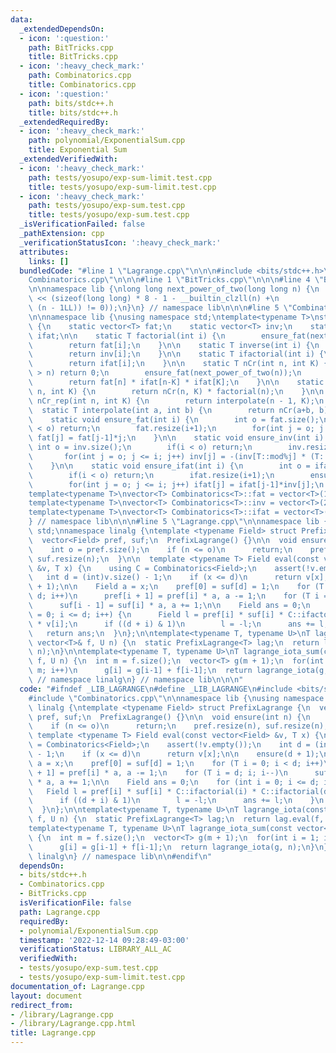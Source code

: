 ```yaml
---
data:
  _extendedDependsOn:
  - icon: ':question:'
    path: BitTricks.cpp
    title: BitTricks.cpp
  - icon: ':heavy_check_mark:'
    path: Combinatorics.cpp
    title: Combinatorics.cpp
  - icon: ':question:'
    path: bits/stdc++.h
    title: bits/stdc++.h
  _extendedRequiredBy:
  - icon: ':heavy_check_mark:'
    path: polynomial/ExponentialSum.cpp
    title: Exponential Sum
  _extendedVerifiedWith:
  - icon: ':heavy_check_mark:'
    path: tests/yosupo/exp-sum-limit.test.cpp
    title: tests/yosupo/exp-sum-limit.test.cpp
  - icon: ':heavy_check_mark:'
    path: tests/yosupo/exp-sum.test.cpp
    title: tests/yosupo/exp-sum.test.cpp
  _isVerificationFailed: false
  _pathExtension: cpp
  _verificationStatusIcon: ':heavy_check_mark:'
  attributes:
    links: []
  bundledCode: "#line 1 \"Lagrange.cpp\"\n\n\n#include <bits/stdc++.h>\n#line 1 \"\
    Combinatorics.cpp\"\n\n\n#line 1 \"BitTricks.cpp\"\n\n\n#line 4 \"BitTricks.cpp\"\
    \n\nnamespace lib {\nlong long next_power_of_two(long long n) {\n  return 1LL\
    \ << (sizeof(long long) * 8 - 1 - __builtin_clzll(n) +\n                 ((n &\
    \ (n - 1LL)) != 0));\n}\n} // namespace lib\n\n\n#line 5 \"Combinatorics.cpp\"\
    \n\nnamespace lib {\nusing namespace std;\ntemplate<typename T>\nstruct Combinatorics\
    \ {\n    static vector<T> fat;\n    static vector<T> inv;\n    static vector<T>\
    \ ifat;\n\n    static T factorial(int i) {\n        ensure_fat(next_power_of_two(i));\n\
    \        return fat[i];\n    }\n\n    static T inverse(int i) {\n        ensure_inv(next_power_of_two(i));\n\
    \        return inv[i];\n    }\n\n    static T ifactorial(int i) {\n        ensure_ifat(next_power_of_two(i));\n\
    \        return ifat[i];\n    }\n\n    static T nCr(int n, int K) {\n        if(K\
    \ > n) return 0;\n        ensure_fat(next_power_of_two(n));\n        ensure_ifat(next_power_of_two(n));\n\
    \        return fat[n] * ifat[n-K] * ifat[K];\n    }\n\n    static T arrangement(int\
    \ n, int K) {\n        return nCr(n, K) * factorial(n);\n    }\n\n    static T\
    \ nCr_rep(int n, int K) {\n        return interpolate(n - 1, K);\n    }\n\n  \
    \  static T interpolate(int a, int b) {\n        return nCr(a+b, b);\n    }\n\n\
    \    static void ensure_fat(int i) {\n        int o = fat.size();\n        if(i\
    \ < o) return;\n        fat.resize(i+1);\n        for(int j = o; j <= i; j++)\
    \ fat[j] = fat[j-1]*j;\n    }\n\n    static void ensure_inv(int i) {\n       \
    \ int o = inv.size();\n        if(i < o) return;\n        inv.resize(i+1);\n \
    \       for(int j = o; j <= i; j++) inv[j] = -(inv[T::mod%j] * (T::mod/j));\n\
    \    }\n\n    static void ensure_ifat(int i) {\n        int o = ifat.size();\n\
    \        if(i < o) return;\n        ifat.resize(i+1);\n        ensure_inv(i);\n\
    \        for(int j = o; j <= i; j++) ifat[j] = ifat[j-1]*inv[j];\n    }\n};\n\n\
    template<typename T>\nvector<T> Combinatorics<T>::fat = vector<T>(1, T(1));\n\
    template<typename T>\nvector<T> Combinatorics<T>::inv = vector<T>(2, T(1));\n\
    template<typename T>\nvector<T> Combinatorics<T>::ifat = vector<T>(1, T(1));\n\
    } // namespace lib\n\n\n#line 5 \"Lagrange.cpp\"\n\nnamespace lib {\nusing namespace\
    \ std;\nnamespace linalg {\ntemplate <typename Field> struct PrefixLagrange {\n\
    \  vector<Field> pref, suf;\n  PrefixLagrange() {}\n\n  void ensure(int n) {\n\
    \    int o = pref.size();\n    if (n <= o)\n      return;\n    pref.resize(n),\
    \ suf.resize(n);\n  }\n\n  template <typename T> Field eval(const vector<Field>\
    \ &v, T x) {\n    using C = Combinatorics<Field>;\n    assert(!v.empty());\n \
    \   int d = (int)v.size() - 1;\n    if (x <= d)\n      return v[x];\n\n    ensure(d\
    \ + 1);\n\n    Field a = x;\n    pref[0] = suf[d] = 1;\n    for (T i = 0; i <\
    \ d; i++)\n      pref[i + 1] = pref[i] * a, a -= 1;\n    for (T i = d; i; i--)\n\
    \      suf[i - 1] = suf[i] * a, a += 1;\n\n    Field ans = 0;\n    for (int i\
    \ = 0; i <= d; i++) {\n      Field l = pref[i] * suf[i] * C::ifactorial(i) * C::ifactorial(d-i)\
    \ * v[i];\n      if ((d + i) & 1)\n        l = -l;\n      ans += l;\n    }\n \
    \   return ans;\n  }\n};\n\ntemplate<typename T, typename U>\nT lagrange_iota(const\
    \ vector<T>& f, U n) {\n  static PrefixLagrange<T> lag;\n  return lag.eval(f,\
    \ n);\n}\n\ntemplate<typename T, typename U>\nT lagrange_iota_sum(const vector<T>&\
    \ f, U n) {\n  int m = f.size();\n  vector<T> g(m + 1);\n  for(int i = 1; i <=\
    \ m; i++)\n      g[i] = g[i-1] + f[i-1];\n  return lagrange_iota(g, n);\n}\n}\
    \ // namespace linalg\n} // namespace lib\n\n\n"
  code: "#ifndef _LIB_LAGRANGE\n#define _LIB_LAGRANGE\n#include <bits/stdc++.h>\n\
    #include \"Combinatorics.cpp\"\n\nnamespace lib {\nusing namespace std;\nnamespace\
    \ linalg {\ntemplate <typename Field> struct PrefixLagrange {\n  vector<Field>\
    \ pref, suf;\n  PrefixLagrange() {}\n\n  void ensure(int n) {\n    int o = pref.size();\n\
    \    if (n <= o)\n      return;\n    pref.resize(n), suf.resize(n);\n  }\n\n \
    \ template <typename T> Field eval(const vector<Field> &v, T x) {\n    using C\
    \ = Combinatorics<Field>;\n    assert(!v.empty());\n    int d = (int)v.size()\
    \ - 1;\n    if (x <= d)\n      return v[x];\n\n    ensure(d + 1);\n\n    Field\
    \ a = x;\n    pref[0] = suf[d] = 1;\n    for (T i = 0; i < d; i++)\n      pref[i\
    \ + 1] = pref[i] * a, a -= 1;\n    for (T i = d; i; i--)\n      suf[i - 1] = suf[i]\
    \ * a, a += 1;\n\n    Field ans = 0;\n    for (int i = 0; i <= d; i++) {\n   \
    \   Field l = pref[i] * suf[i] * C::ifactorial(i) * C::ifactorial(d-i) * v[i];\n\
    \      if ((d + i) & 1)\n        l = -l;\n      ans += l;\n    }\n    return ans;\n\
    \  }\n};\n\ntemplate<typename T, typename U>\nT lagrange_iota(const vector<T>&\
    \ f, U n) {\n  static PrefixLagrange<T> lag;\n  return lag.eval(f, n);\n}\n\n\
    template<typename T, typename U>\nT lagrange_iota_sum(const vector<T>& f, U n)\
    \ {\n  int m = f.size();\n  vector<T> g(m + 1);\n  for(int i = 1; i <= m; i++)\n\
    \      g[i] = g[i-1] + f[i-1];\n  return lagrange_iota(g, n);\n}\n} // namespace\
    \ linalg\n} // namespace lib\n\n#endif\n"
  dependsOn:
  - bits/stdc++.h
  - Combinatorics.cpp
  - BitTricks.cpp
  isVerificationFile: false
  path: Lagrange.cpp
  requiredBy:
  - polynomial/ExponentialSum.cpp
  timestamp: '2022-12-14 09:28:49-03:00'
  verificationStatus: LIBRARY_ALL_AC
  verifiedWith:
  - tests/yosupo/exp-sum.test.cpp
  - tests/yosupo/exp-sum-limit.test.cpp
documentation_of: Lagrange.cpp
layout: document
redirect_from:
- /library/Lagrange.cpp
- /library/Lagrange.cpp.html
title: Lagrange.cpp
---
```

